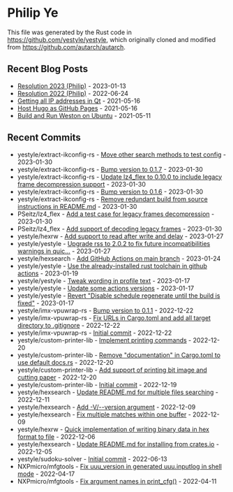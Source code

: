 
# Philip Ye

This file was generated by the Rust code in
https://github.com/yestyle/yestyle, which originally cloned and modified from
https://github.com/autarch/autarch.

## Recent Blog Posts

- [Resolution 2023 (Philip)](https://blog.lancitou.net/resolution-2023-philip/) - 2023-01-13
- [Resolution 2022 (Philip)](https://blog.lancitou.net/resolution-2022-philip/) - 2022-06-24
- [Getting all IP addresses in Qt](https://blog.lancitou.net/getting-all-ip-addresses-in-qt/) - 2021-05-16
- [Host Hugo as GitHub Pages](https://blog.lancitou.net/host-hugo-as-github-pages/) - 2021-05-16
- [Build and Run Weston on Ubuntu](https://blog.lancitou.net/build-and-run-weston-on-ubuntu/) - 2021-05-11


## Recent Commits

- yestyle/extract-ikconfig-rs - [Move other search methods to test config](https://github.com/yestyle/extract-ikconfig-rs/commit/ed3e7bf9aec9085942e5fd3739bb901c33266f7c) - 2023-01-30
- yestyle/extract-ikconfig-rs - [Bump version to 0.1.7](https://github.com/yestyle/extract-ikconfig-rs/commit/06774be09ad8a902d48b80a4820a91e8f0774e2a) - 2023-01-30
- yestyle/extract-ikconfig-rs - [Update lz4_flex to 0.10.0 to include legacy frame decompression support](https://github.com/yestyle/extract-ikconfig-rs/commit/fb1df0da76b50d61fdc814a0bbc611a55d547f05) - 2023-01-30
- yestyle/extract-ikconfig-rs - [Bump version to 0.1.6](https://github.com/yestyle/extract-ikconfig-rs/commit/0504f689822911de751cdca6217f2c645049fe42) - 2023-01-30
- yestyle/extract-ikconfig-rs - [Remove redundant build from source instructions in README.md](https://github.com/yestyle/extract-ikconfig-rs/commit/e6a76ea531457b76573f512d9209acf30fc44a86) - 2023-01-30
- PSeitz/lz4_flex - [Add a test case for legacy frames decompression](https://github.com/PSeitz/lz4_flex/commit/9f4f79da5dc8d634861b26766fa04f18ff936dfe) - 2023-01-30
- PSeitz/lz4_flex - [Add support of decoding legacy frames](https://github.com/PSeitz/lz4_flex/commit/ca5bd41bd244a12b5f98eb6bcda1feece0673e96) - 2023-01-30
- yestyle/hexrw - [Add support to read after write and delay](https://github.com/yestyle/hexrw/commit/d9e76d786df50140833209d7c58c02238fdb38f8) - 2023-01-27
- yestyle/yestyle - [Upgrade rss to 2.0.2 to fix future incompatibilities warnings in quic…](https://github.com/yestyle/yestyle/commit/c57b0bd4651f04e85c06b77e9ffe30aa05d5e09a) - 2023-01-27
- yestyle/hexsearch - [Add GitHub Actions on main branch](https://github.com/yestyle/hexsearch/commit/c3b3626309aa7f7288362c128b5b87cd4f18086f) - 2023-01-24
- yestyle/yestyle - [Use the already-installed rust toolchain in github actions](https://github.com/yestyle/yestyle/commit/6a409f95448c24fc0626169b6cf07504561d9847) - 2023-01-19
- yestyle/yestyle - [Tweak wording in profile text](https://github.com/yestyle/yestyle/commit/f5099d4027e5dddf29aa55eb49a47dace65a53d6) - 2023-01-17
- yestyle/yestyle - [Update some actions versions](https://github.com/yestyle/yestyle/commit/3b528f4aec1fc965257f8e88cc5878bed3ae8b78) - 2023-01-17
- yestyle/yestyle - [Revert &quot;Disable schedule regenerate until the build is fixed&quot;](https://github.com/yestyle/yestyle/commit/bb1499c81efe6f422d97430425e537b6579d8d7d) - 2023-01-17
- yestyle/imx-vpuwrap-rs - [Bump version to 0.1.1](https://github.com/yestyle/imx-vpuwrap-rs/commit/f48a03983d4f1900930ba65cc88dab0e6beea7f4) - 2022-12-22
- yestyle/imx-vpuwrap-rs - [Fix URLs in Cargo.toml and add all target directory to .gitignore](https://github.com/yestyle/imx-vpuwrap-rs/commit/17d648827f477d146c13ef8d1df1118ff04f9248) - 2022-12-22
- yestyle/imx-vpuwrap-rs - [Initial commit](https://github.com/yestyle/imx-vpuwrap-rs/commit/48058f5c08fc60c9dee0ba0485118a763ffd03cb) - 2022-12-22
- yestyle/custom-printer-lib - [Implement printing commands](https://github.com/yestyle/custom-printer-lib/commit/be70a4045457250a03a8293a050210c19c7bc4ae) - 2022-12-20
- yestyle/custom-printer-lib - [Remove &quot;documentation&quot; in Cargo.toml to use default docs.rs](https://github.com/yestyle/custom-printer-lib/commit/241cdd7da988174b3f7749528a51798c8b84a7c7) - 2022-12-20
- yestyle/custom-printer-lib - [Add support of printing bit image and cutting paper](https://github.com/yestyle/custom-printer-lib/commit/6ca10d3b2ea5c91c56a2fa82b12f8cb45f960cfc) - 2022-12-20
- yestyle/custom-printer-lib - [Initial commit](https://github.com/yestyle/custom-printer-lib/commit/4f08079a9c354f25145abb66144eb8767474ed13) - 2022-12-19
- yestyle/hexsearch - [Update README.md for multiple files searching](https://github.com/yestyle/hexsearch/commit/4e988a1b5ac9d0cac883da72d99a3b62a893107a) - 2022-12-11
- yestyle/hexsearch - [Add -V/--version argument](https://github.com/yestyle/hexsearch/commit/7df1b7ddfdaf02b9a71003dadb36e69b080a6de6) - 2022-12-09
- yestyle/hexsearch - [Fix multiple matches within one buffer](https://github.com/yestyle/hexsearch/commit/9e48825ce19eef9442cfb6ad2c7e70056f487af2) - 2022-12-09
- yestyle/hexrw - [Quick implementation of writing binary data in hex format to file](https://github.com/yestyle/hexrw/commit/9b6ace47b92ddee10514cd5545da2dbf5e5c7c49) - 2022-12-06
- yestyle/hexsearch - [Update README.md for installing from crates.io](https://github.com/yestyle/hexsearch/commit/cbc1e499df397693ae7b405277be90b8ec771689) - 2022-12-05
- yestyle/sudoku-solver - [Initial commit](https://github.com/yestyle/sudoku-solver/commit/8c6d804a7e50c24578f8db1027bdeca9d37247d3) - 2022-06-13
- NXPmicro/mfgtools - [Fix uuu_version in generated uuu.inputlog in shell mode](https://github.com/NXPmicro/mfgtools/commit/1dc59a15bae7f52e70c8d5b7b790bcfd7960bdaa) - 2022-04-17
- NXPmicro/mfgtools - [Fix argument names in print_cfg()](https://github.com/NXPmicro/mfgtools/commit/f4578c351ed167aeafa3001e7042b2c0210155df) - 2022-04-11



